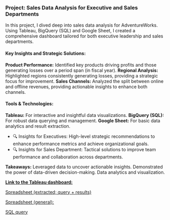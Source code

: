 ### Project: Sales Data Analysis for Executive and Sales Departments 
In this project, I dived deep into sales data analysis for AdventureWorks. Using Tableau, BigQuery (SQL) and Google Sheet, I created a comprehensive dashboard tailored for both executive leadership and sales departments.

#### Key Insights and Strategic Solutions:

**Product Performance:** Identified key products driving profits and those generating losses over a period span (in fiscal year).
**Regional Analysis:** Highlighted regions consistently generating losses, providing a strategic focus for improvement.
**Sales Channels:** Analyzed the split between online and offline revenues, providing actionable insights to enhance both channels.

#### Tools & Technologies:
**Tableau:** For interactive and insightful data visualizations.
**BigQuery (SQL):** For robust data querying and management.
**Google Sheet:** For basic data analytics and result extraction.


- 🔍 Insights for Executives: High-level strategic recommendations to enhance performance metrics and achieve organizational goals. 
- 🔍 Insights for Sales Department: Tactical solutions to improve team performance and collaboration across departments.

**Takeaways:**
Leveraged data to uncover actionable insights.
Demonstrated the power of data-driven decision-making.
Data analytics and visualization.


[**Link to the Tableau dashboard:**](https://public.tableau.com/views/Adventureworks-TC/Dashboard-overview?:language=en-GB&publish=yes&:sid=&:redirect=auth&:display_count=n&:origin=viz_share_link)

[Spreadsheet (extracted; query + results)](https://docs.google.com/spreadsheets/d/1cVTDGbNEReiQnlDK4HW-lrT0VMIk_MhnDBN_Egiylxo/edit?usp=sharing)

[Spreadsheet (general):](https://docs.google.com/spreadsheets/d/12_10iUaIah6Ozf1dtxwrmOdVqGtrco_8vLBBLr0vp9c/edit?usp=sharing)

[SQL query](https://github.com/bayoxx/AdventureWorks-Sales-Performance-Dashboard-in-Tableau/blob/main/Adventureworks%20SQL_Query.sql)

